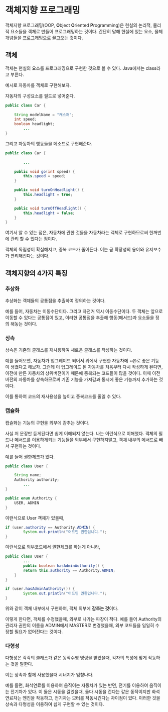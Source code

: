 # 객체지향 프로그래밍

객체지향 프로그래밍(OOP, **O**bject **O**riented **P**rogramming)은 현실의 논리적, 물리적 요소들을
객체로 만들어 프로그래밍하는 것이다. 간단히 말해 현실에 있는 요소, 물체 개념들을 프로그래밍으로 끌고오는 것이다.  
  
## 객체 
 
객체는 현실의 요소를 프로그래밍으로 구현한 것으로 볼 수 있다. 
Java에서는 class라고 부른다. 

예시로 자동차를 객체로 구현해보자.  

자동차의 구성요소를 필드로 넣어준다.

```java
public class Car {
 
    String modelName = "캐스퍼";
    int speed;
    boolean headlight;
		...
}
```

그리고 자동차의 행동들을 메소드로 구현해준다.

```java
public class Car {
		
		...

    public void go(int speed) {
        this.speed = speed;
    }

    public void turnOnHeadlight() {
        this.headlight = true;
    }

    public void turnOffHeadlight() {
        this.headlight = false;
    }
}
```


여기서 알 수 있는 점은, 자동차에 관한 것들을 자동차라는 객체로 구현하므로써
한꺼번에 관리 할 수 있다는 점이다.

객체의 독립성이 확실해지고, 중복 코드가 줄어든다.
이는 곧 확장성의 용이와 유지보수가 편리해진다는 것이다.

## 객체지향의 4가지 특징

### 추상화

추상화는 객체들의 공통점을 추출하여 정의하는 것이다.

예를 들어, 자동차는 이동수단이다. 그리고 자전거 역시 이동수단이다.
두 객체는 앞으로 이동할 수 있다는 공통점이 있고, 이러한 공통점을 추출해 
행동(메서드)과 요소들을 정의 해놓는 것이다. 

### 상속

상속은 기존의 클래스를 재사용하여 새로운 클래스를 작성하는 것이다.

예를 들어보면, 자동차가 업그레이드 되어서 위에서 구현한 자동차에 +@로 
좋은 기능이 생겼다고 해보자. 
그런데 이 업그레이드 된 자동차를 처음부터 다시 작성하게 된다면,
이전에 만든 자동차의 상위버전이기 때문에 중복되는 코드들이 많을 것이다.
이때 이전 버전의 자동차를 상속하므로써 기존 기능을 가져감과 동시에 
좋은 기능까지 추가하는 것이다.

이를 통하여 코드의 재사용성을 높이고 중복코드를 줄일 수 있다.

### 캡슐화

캡슐화는 기능의 구현을 외부에 감추는 것이다.

사실 저 문장만 듣게된다면 쉽게 이해되지 않는다.
나는 이런식으로 이해했다. 객체의 필드나 메서드를 이용하게되는 기능들을 
외부에서 구현하지말고, 객체 내부의 메서드로 빼서 구현하는 것이다.

예를 들어 권한체크가 있다.

```java
public class User {

    String name;
    Authority authority;
		...
}
```

```java
public enum Authority {
    USER, ADMIN
}
```

이런식으로 User 객체가 있을때,

```java
if (user.authority == Authority.ADMIN) {
		System.out.println("어드민 권한입니디.");
}
```

이런식으로 외부코드에서 권한체크를 하는게 아니라,

```java
public class User {
		...
		public boolean hasAdminAuthority() {
        return this.authority == Authority.ADMIN;
    }
}
```

```java
if (user.hasAdminAuthority()) {
		System.out.println("어드민 권한입니다.");
}
```

위와 같이 객체 내부에서 구현하여, 객체 외부에 **감추는 것**이다.

이렇게 한다면, 객체를 수정했을때, 외부로 나가는 파장이 적다.
예를 들어 Authority의 관리자 권한의 이름을 ADMIN에서 MASTER로 변경했을때,
외부 코드들을 일일히 수정할 필요가 없어진다는 것이다.

### 다형성

다형성은 각각의 클래스가 같은 동작수행 명령을 받았을때, 각자의 특성에 맞게 작동하는 것을 말한다.

이는 상속과 함께 사용했을때 시너지가 엄청나다.

예를 들면, 화석연료를 이용하여 움직이는 자동차가 있는 반면, 전기를 이용하여 움직이는 전기차가 있다.
이 둘은 시동을 걸었을때, 둘다 시동을 건다는 같은 동작이지만 화석연료차는 엔진을 작동하고, 전기차는
모터를 작동시킨다는 차이점이 있다. 이러한 것을 상속과 다형성을 이용하여 쉽게 구현할 수 있는 것이다.
